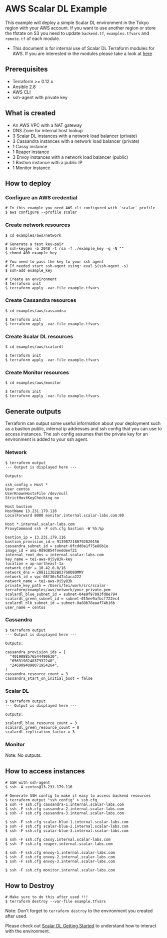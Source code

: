 # AWS Scalar DL Example
This example will deploy a simple Scalar DL environment in the Tokyo region with your AWS account. If you want to use another region or store the tfstate on S3 you need to update `backend.tf`, `examples.tfvars` and `remote.tf` of each module.

* This document is for internal use of Scalar DL Terraform modules for AWS. If you are interested in the modules please take a look at [here](../../modules/aws)

## Prerequisites
* Terraform >= 0.12.x
* Ansible 2.8
* AWS CLI
* ssh-agent with private key

## What is created
* An AWS VPC with a NAT gateway
* DNS Zone for internal host lookup
* 3 Scalar DL instances with a network load balancer (private)
* 3 Cassandra instances with a network load balancer (private)
* 1 Cassy instance
* 1 Reaper instance
* 3 Envoy instances with a network load balancer (public)
* 1 Bastion instance with a public IP
* 1 Monitor instance

## How to deploy

### Configure an AWS credential

```console
# In this example you need AWS cli configured with `scalar` profile
$ aws configure --profile scalar
```

### Create network resources

```console
$ cd examples/aws/network

# Generate a test key-pair
$ ssh-keygen -b 2048 -t rsa -f ./example_key -q -N ""
$ chmod 400 example_key

# You need to pass the key to your ssh agent
# If needed start ssh-agent using: eval $(ssh-agent -s)
$ ssh-add example_key

# Create an environment
$ terraform init
$ terraform apply -var-file example.tfvars
```

### Create Cassandra resources

```console
$ cd examples/aws/cassandra

$ terraform init
$ terraform apply -var-file example.tfvars
```

### Create Scalar DL resources

```console
$ cd examples/aws/scalardl

$ terraform init
$ terraform apply -var-file example.tfvars
```

### Create Monitor resources

```console
$ cd examples/aws/monitor

$ terraform init
$ terraform apply -var-file example.tfvars
```

## Generate outputs
Terraform can output some useful information about your deployment such as a bastion public, internal ip addresses and ssh config that you can use to access instances. The ssh config assumes that the private key for an environment is added to your ssh agent.

### Network

```
$ terraform output
--- Output is displayed here ---

Outputs:

ssh_config = Host *
User centos
UserKnownHostsFile /dev/null
StrictHostKeyChecking no

Host bastion
HostName 13.231.179.116
LocalForward 8000 monitor.internal.scalar-labs.com:80

Host *.internal.scalar-labs.com
ProxyCommand ssh -F ssh.cfg bastion -W %h:%p

bastion_ip = 13.231.179.116
bastion_provision_id = 9139872180792820156
cassandra_subnet_id = subnet-0fcdd0a1f75e86b1e
image_id = ami-0d9d854feeddeef21
internal_root_dns = internal.scalar-labs.com
key_name = tei-aws-0j5y83k-key
location = ap-northeast-1a
network_cidr = 10.42.0.0/16
network_dns = Z08111302BU37G0O8OMMY
network_id = vpc-08f36c547a1aca222
network_name = tei-aws-0j5y83k
private_key_path = /Users/tei/work/src/scalar-terraform/examples/aws/network/your_private.pem
scalardl_blue_subnet_id = subnet-04e9f97893fd8e794
scalardl_green_subnet_id = subnet-015ee9afbcf722ec4
scalardl_nlb_subnet_id = subnet-0a88b78eaaf74b16b
user_name = centos
```

### Cassandra
```
$ terraform output
--- Output is displayed here ---

Outputs:

cassandra_provision_ids = [
  "4019088576544490630",
  "656319024837932240",
  "2469094098071954264",
]
cassandra_resource_count = 3
cassandra_start_on_initial_boot = false
```

### Scalar DL
```
$ terraform output
--- Output is displayed here ---

outputs:

scalardl_blue_resource_count = 3
scalardl_green_resource_count = 0
scalardl_replication_factor = 3
```

### Monitor
Note: No outputs.

## How to access instances

```console
# SSH with ssh-agent
$ ssh -A centos@13.231.179.116

# Generate SSH config to make it easy to access backend resources
$ terraform output "ssh_config" > ssh.cfg
$ ssh -F ssh.cfg cassandra-1.internal.scalar-labs.com
$ ssh -F ssh.cfg cassandra-2.internal.scalar-labs.com
$ ssh -F ssh.cfg cassandra-3.internal.scalar-labs.com

$ ssh -F ssh.cfg scalar-blue-1.internal.scalar-labs.com
$ ssh -F ssh.cfg scalar-blue-2.internal.scalar-labs.com
$ ssh -F ssh.cfg scalar-blue-3.internal.scalar-labs.com

$ ssh -F ssh.cfg cassy.internal.scalar-labs.com
$ ssh -F ssh.cfg reaper.internal.scalar-labs.com

$ ssh -F ssh.cfg envoy-1.internal.scalar-labs.com
$ ssh -F ssh.cfg envoy-2.internal.scalar-labs.com
$ ssh -F ssh.cfg envoy-3.internal.scalar-labs.com

$ ssh -F ssh.cfg monitor.internal.scalar-labs.com
```

## How to Destroy

```console
# Make sure to do this after used !!!
$ terraform destroy --var-file example.tfvars
```

Note: Don't forget to `terraform destroy` to the environment you created after used.

Please check out [Scalar DL Getting Started](https://scalardl.readthedocs.io/en/latest/getting-started/) to understand how to interact with the environment.

